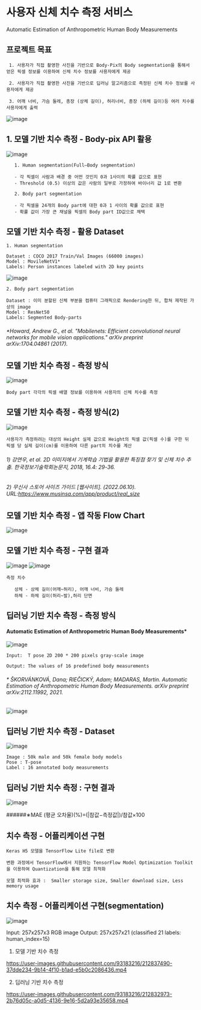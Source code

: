 # 사용자 신체 치수 측정 서비스
   
   Automatic Estimation of Anthropometric Human Body Measurements
   
## 프로젝트 목표

     1. 사용자가 직접 촬영한 사진을 기반으로 Body-Pix의 Body segmentation을 통해서 얻은 픽셀 정보를 이용하여 신체 치수 정보를 사용자에게 제공
     
     2. 사용자가 직접 촬영한 사진을 기반으로 딥러닝 알고리즘으로 측정된 신체 치수 정보를 사용자에게 제공
     
     3. 어깨 너비, 가슴 둘레, 총장 (상체 길이), 허리너비, 총장 (하체 길이)등 여러 치수를 사용자에게 출력
     

![image](https://user-images.githubusercontent.com/93183216/212838042-69b17bad-2b12-4ac5-8bc2-0bb73165626f.png)


## 1. 모델 기반 치수 측정 - Body-pix API 활용
![image](https://user-images.githubusercontent.com/93183216/212838245-a5f90809-7172-4207-8b64-5826488d9aff.png)
```
   1. Human segmentation(Full–Body segmentation)
   
   - 각 픽셀이 사람과 배경 중 어떤 것인지 0과 1사이의 확률 값으로 표현
   - Threshold (0.5) 이상의 값은 사람의 일부로 가정하여 바이너리 값 1로 변환
   
   2. Body part segmentation
   
   - 각 픽셀을 24개의 Body part에 대한 0과 1 사이의 확률 값으로 표현
   - 확률 값이 가장 큰 채널을 픽셀의 Body part ID값으로 채택  
```
## 모델 기반 치수 측정 - 활용 Dataset
```
1. Human segmentation

Dataset : COCO 2017 Train/Val Images (66000 images)
Model : MovileNetV1*
Labels: Person instances labeled with 2D key points
```
![image](https://user-images.githubusercontent.com/93183216/212838926-59a02102-d97a-4392-9a42-b5c19691b2c2.png)

```
2. Body part segmentation

Dataset : 이미 분할된 신체 부분을 컴퓨터 그래픽으로 Rendering한 뒤, 합쳐 제작된 가상의 image
Model : ResNet50
Labels: Segmented Body-parts
```
###### *Howard, Andrew G., et al. "Mobilenets: Efficient convolutional neural networks for mobile vision applications." arXiv preprint arXiv:1704.04861 (2017).

## 모델 기반 치수 측정 - 측정 방식

![image](https://user-images.githubusercontent.com/93183216/212843178-3f15de45-2b4b-4ff3-9c16-0ff6d648a203.png)
```
Body part 각각의 픽셀 배열 정보를 이용하여 사용자의 신체 치수를 측정 
```
## 모델 기반 치수 측정 - 측정 방식(2)
![image](https://user-images.githubusercontent.com/93183216/212843348-3dd619da-d253-47db-becc-56515eebd9e7.png)
```
사용자가 측정하려는 대상의 Height 실제 값으로 Height의 픽셀 값(픽셀 수)를 구한 뒤 
픽셀 당 실제 길이(cm)를 이용하여 다른 part의 치수를 계산
```
###### 1) 강연우, et al. 2D 이미지에서 기계학습 기법을 활용한 특징점 찾기 및 신체 치수 추출. 한국정보기술학회논문지, 2018, 16.4: 29-36.
###### 2) 무신사 스토어 사이즈 가이드 [웹사이트]. (2022.06.10). URL:https://www.musinsa.com/app/product/real_size

## 모델 기반 치수 측정 - 앱 작동 Flow Chart
![image](https://user-images.githubusercontent.com/93183216/212844503-097bd579-6f10-4c92-9b78-aef9320aaa5c.png)

## 모델 기반 치수 측정 -  구현 결과

![image](https://user-images.githubusercontent.com/93183216/212844742-69c7755e-c327-45a0-ac28-4d8b6f1bdac1.png)
![image](https://user-images.githubusercontent.com/93183216/212845211-3be3209e-90d5-4dcf-a806-6b2ad432ef88.png)

```
측정 치수

   상체 - 상체 길이(어깨~허리), 어깨 너비, 가슴 둘레
   하체 - 하체 길이(허리~발),허리 단면
```


## 딥러닝 기반 치수 측정 - 측정 방식

#### Automatic Estimation of Anthropometric Human Body Measurements*
![image](https://user-images.githubusercontent.com/93183216/212845806-8d063828-a9a6-45ab-9bc7-27707946e90e.png)

```
Input:  T pose 2D 200 * 200 pixels gray-scale image

Output: The values of 16 predefined body measurements
```
###### * ŠKORVÁNKOVÁ, Dana; RIEČICKÝ, Adam; MADARAS, Martin. Automatic Estimation of Anthropometric Human Body Measurements. arXiv preprint arXiv:2112.11992, 2021.

![image](https://user-images.githubusercontent.com/93183216/212846478-5d0e38f7-2327-49e3-bc54-775381304ae9.png)


## 딥러닝 기반 치수 측정 - Dataset
![image](https://user-images.githubusercontent.com/93183216/212846583-e14033d3-e473-4e44-bf23-9cc3b20b5415.png)

```
Image : 50k male and 50k female body models
Pose : T-pose
Label : 16 annotated body measurements
```

## 딥러닝 기반 치수 측정 : 구현 결과
![image](https://user-images.githubusercontent.com/93183216/212846763-25fcec02-ec0b-4d59-9d5f-f5a2e2710a65.png)

######∗MAE (평균 오차율)(%)=(|참값−측정값|)/참값×100


## 치수 측정 - 어플리케이션 구현

```
Keras H5 모델을 TensorFlow Lite file로 변환

변환 과정에서 TensorFlow에서 지원하는 TensorFlow Model Optimization Toolkit을 이용하여 Quantization을 통해 모델 최적화

모델 최적화 효과 :  Smaller storage size, Smaller download size, Less memory usage
```

## 치수 측정 - 어플리케이션 구현(segmentation)
![image](https://user-images.githubusercontent.com/93183216/212847583-36265311-bc88-450d-b922-e1f466cf380d.png)

Input: 257x257x3 RGB image
Output: 257x257x21 (classified 21 labels:  human_index=15)

1. 모델 기반 치수 측정

https://user-images.githubusercontent.com/93183216/212837490-37dde234-9b14-4f10-b1ad-e5b0c2086436.mp4

2. 딥러닝 기반 치수 측정

https://user-images.githubusercontent.com/93183216/212832973-2b76d05c-a0d5-4136-9e16-5d2a93e35658.mp4

